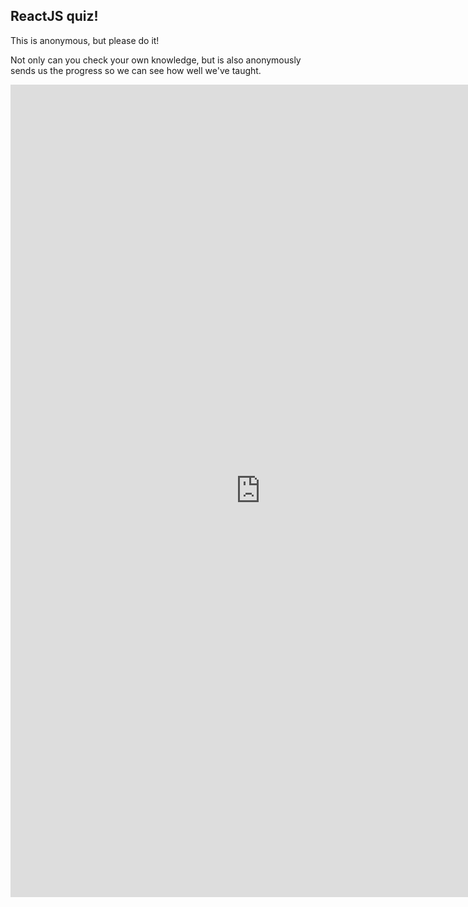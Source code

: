 ## ReactJS quiz!

This is anonymous, but please do it!

Not only can you check your own knowledge, but is also anonymously sends us the progress so we can see how well we've taught.

<iframe src="https://docs.google.com/forms/d/e/1FAIpQLSeYGxsu5yQkJbRXVq_2YQEoCbSDxGIi89uZwGN-K6qaSN_CUw/viewform?embedded=true" width=800" height="1300" frameborder="0" marginheight="0" marginwidth="0">Loading...</iframe>

